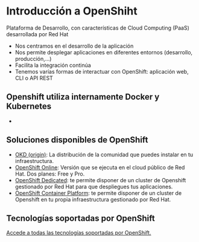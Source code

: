 # Introducción a OpenShiht

Plataforma de Desarrollo, con características de Cloud Computing (PaaS) desarrollada por Red Hat

* Nos centramos en el desarrollo de la aplicación
* Nos permite desplegar aplicaciones en diferentes entornos (desarrollo, producción,...)
* Facilita la integración continúa
* Tenemos varías formas de interactuar con OpenShift: aplicación web, CLI o API REST

## Openshift utiliza internamente Docker y Kubernetes

* 


## Soluciones disponibles de OpenShift

* [OKD (origin)](https://www.okd.io/): La distribución de la comunidad que puedes instalar en tu infraestructura.
* [OpenShift Online](https://www.openshift.com/products/online/): Versión que se ejecuta en el cloud público de Red Hat. Dos planes: Free y Pro.
* [OpenShift Dedicated](https://www.openshift.com/products/dedicated/): te permite disponer de un cluster de Openshift gestionado por Red Hat para que despliegues tus aplicaciones.
* [OpenShift Container Platform](https://www.openshift.com/products/container-platform/): te permite disponer de un cluster de Openshift en tu propia infraestructura gestionado por Red Hat.

## Tecnologías soportadas por OpenShift

[Accede a todas las tecnologías soportadas por OpenShift.](https://www.openshift.com/products/features/technologies/)


